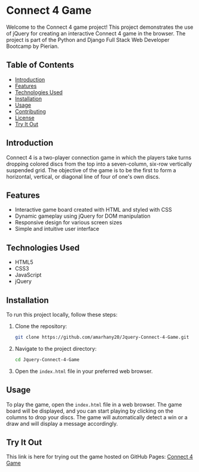 # Connect 4 Game

Welcome to the Connect 4 game project! This project demonstrates the use of jQuery for creating an interactive Connect 4 game in the browser. The project is part of the Python and Django Full Stack Web Developer Bootcamp by Pierian.

## Table of Contents
- [Introduction](#introduction)
- [Features](#features)
- [Technologies Used](#technologies-used)
- [Installation](#installation)
- [Usage](#usage)
- [Contributing](#contributing)
- [License](#license)
- [Try It Out](#try-it-out)

## Introduction
Connect 4 is a two-player connection game in which the players take turns dropping colored discs from the top into a seven-column, six-row vertically suspended grid. The objective of the game is to be the first to form a horizontal, vertical, or diagonal line of four of one's own discs.

## Features
- Interactive game board created with HTML and styled with CSS
- Dynamic gameplay using jQuery for DOM manipulation
- Responsive design for various screen sizes
- Simple and intuitive user interface

## Technologies Used
- HTML5
- CSS3
- JavaScript
- jQuery

## Installation
To run this project locally, follow these steps:

1. Clone the repository:
    ```sh
    git clone https://github.com/amarhany20/Jquery-Connect-4-Game.git
    ```

2. Navigate to the project directory:
    ```sh
    cd Jquery-Connect-4-Game
    ```

3. Open the `index.html` file in your preferred web browser.

## Usage
To play the game, open the `index.html` file in a web browser. The game board will be displayed, and you can start playing by clicking on the columns to drop your discs. The game will automatically detect a win or a draw and will display a message accordingly.

## Try It Out
This link is here for trying out the game hosted on GitHub Pages: [Connect 4 Game](https://amarhany20.github.io/Jquery-Connect-4-Game/)
